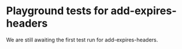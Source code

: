 # Playground tests for add-expires-headers
We are still awaiting the first test run for add-expires-headers.
